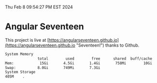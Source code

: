 Thu Feb  8 09:54:27 PM EST 2024

# Angular Seventeen


This project is live at [https://angularseventeen.github.io](https://angularseventeen.github.io "Seventeen!") thanks to Github.

```bash
System Memory
               total        used        free      shared  buff/cache   available
Mem:            15Gi       4.5Gi       1.4Gi       758Mi        10Gi        10Gi
Swap:          8.0Gi       749Mi       7.3Gi
System Storage
405M	.
```

